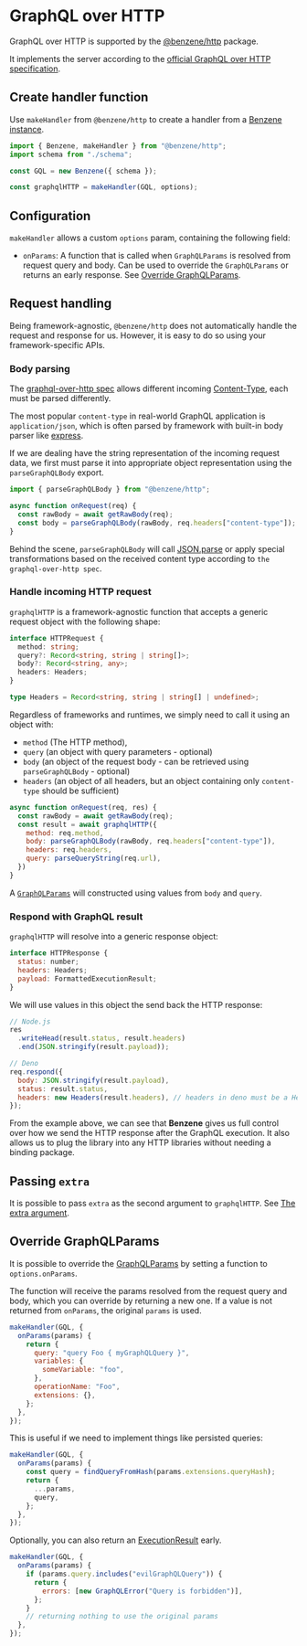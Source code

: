 # GraphQL over HTTP

GraphQL over HTTP is supported by the [@benzene/http](https://www.npmjs.com/package/@benzene/http) package.

It implements the server according to the [official GraphQL over HTTP specification](https://github.com/graphql/graphql-over-http).

## Create handler function

Use `makeHandler` from `@benzene/http` to create a handler from a [Benzene instance](/reference/benzene).

```js
import { Benzene, makeHandler } from "@benzene/http";
import schema from "./schema";

const GQL = new Benzene({ schema });

const graphqlHTTP = makeHandler(GQL, options);
```

## Configuration

`makeHandler` allows a custom `options` param, containing the following field:

- `onParams`: A function that is called when `GraphQLParams` is resolved from request query and body. Can be used to override the `GraphQLParams` or returns an early response. See [Override GraphQLParams](#override-graphqlparams).

## Request handling

Being framework-agnostic, `@benzene/http` does not automatically handle the request and response for us. However, it is easy to do so using your framework-specific APIs.

### Body parsing

The [graphql-over-http spec](https://github.com/graphql/graphql-over-http) allows different incoming [Content-Type](https://developer.mozilla.org/en-US/docs/Web/HTTP/Headers/Content-Type), each must be parsed differently.

The most popular `content-type` in real-world GraphQL application is `application/json`, which is often parsed by framework with built-in body parser like [express](https://expressjs.com/en/4x/api.html#express.json).

If we are dealing have the string representation of the incoming request data, we first must parse it into appropriate object representation using the `parseGraphQLBody` export.

```js
import { parseGraphQLBody } from "@benzene/http";

async function onRequest(req) {
  const rawBody = await getRawBody(req);
  const body = parseGraphQLBody(rawBody, req.headers["content-type"]);
}
```

Behind the scene, `parseGraphQLBody` will call [JSON.parse](https://developer.mozilla.org/en-US/docs/Web/JavaScript/Reference/Global_Objects/JSON/parse) or apply special transformations based on the received content type according to `the graphql-over-http spec`.

### Handle incoming HTTP request

`graphqlHTTP` is a framework-agnostic function that accepts a generic request object with the following shape:

```ts
interface HTTPRequest {
  method: string;
  query?: Record<string, string | string[]>;
  body?: Record<string, any>;
  headers: Headers;
}

type Headers = Record<string, string | string[] | undefined>;
```

Regardless of frameworks and runtimes, we simply need to call it using an object with:

- `method` (The HTTP method),
- `query` (an object with query parameters - optional)
- `body` (an object of the request body - can be retrieved using `parseGraphQLBody` - optional)
- `headers` (an object of all headers, but an object containing only `content-type` should be sufficient)

```js
async function onRequest(req, res) {
  const rawBody = await getRawBody(req);
  const result = await graphqlHTTP({
    method: req.method,
    body: parseGraphQLBody(rawBody, req.headers["content-type"]),
    headers: req.headers,
    query: parseQueryString(req.url),
  })
}
```

A [`GraphQLParams`](/reference/terminology#graphqlparams) will constructed using values from `body` and `query`.

### Respond with GraphQL result

`graphqlHTTP` will resolve into a generic response object:

```js
interface HTTPResponse {
  status: number;
  headers: Headers;
  payload: FormattedExecutionResult;
}
```

We will use values in this object the send back the HTTP response:

```js
// Node.js
res
  .writeHead(result.status, result.headers)
  .end(JSON.stringify(result.payload));

// Deno
req.respond({
  body: JSON.stringify(result.payload),
  status: result.status,
  headers: new Headers(result.headers), // headers in deno must be a Header instance
});
```

From the example above, we can see that **Benzene** gives us full control over how we send the HTTP response after the GraphQL execution. It also allows us to plug the library into any HTTP libraries without needing a binding package.

## Passing `extra`

It is possible to pass `extra` as the second argument to `graphqlHTTP`. See [The extra argument](/reference/handler#the-extra-argument).

## Override GraphQLParams

It is possible to override the [GraphQLParams](/reference/terminology#graphqlparams) by setting a function to `options.onParams`.

The function will receive the params resolved from the request query and body, which you can override by returning a new one. If a value is not returned from `onParams`, the original `params` is used.

```js
makeHandler(GQL, {
  onParams(params) {
    return {
      query: "query Foo { myGraphQLQuery }",
      variables: {
        someVariable: "foo",
      },
      operationName: "Foo",
      extensions: {},
    };
  },
});
```

This is useful if we need to implement things like persisted queries:

```js
makeHandler(GQL, {
  onParams(params) {
    const query = findQueryFromHash(params.extensions.queryHash);
    return {
      ...params,
      query,
    };
  },
});
```

Optionally, you can also return an [ExecutionResult](/reference/terminology#executionresult) early.

```js
makeHandler(GQL, {
  onParams(params) {
    if (params.query.includes("evilGraphQLQuery")) {
      return {
        errors: [new GraphQLError("Query is forbidden")],
      };
    }
    // returning nothing to use the original params
  },
});
```
